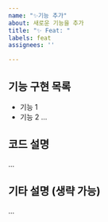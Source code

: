 ```yaml
---
name: "✨기능 추가"
about: 새로운 기능을 추가
title: "✨ Feat: "
labels: feat
assignees: ''

---
```


## 기능 구현 목록

* 기능 1
* 기능 2
  ...

## 코드 설명

...

## 기타 설명 (생략 가능)

...
